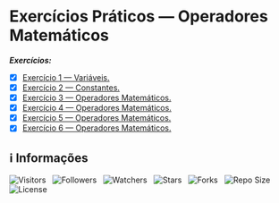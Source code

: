 <!-- Título -->
# Exercícios Práticos — Operadores Matemáticos

***Exercícios:***

* [x] [Exercício 1 — Variáveis.](https://github.com/Devsgeeknerd/exe-1-var-exe-pra-ope-mat-fun)
* [x] [Exercício 2 — Constantes.](https://github.com/Devsgeeknerd/exe-2-con-exe-pra-ope-mat-fun)
* [x] [Exercício 3 — Operadores Matemáticos.](https://github.com/Devsgeeknerd/exe-3-ope-mat-exe-pra-ope-mat-fun)
* [x] [Exercício 4 — Operadores Matemáticos.](https://github.com/Devsgeeknerd/exe-4-ope-mat-exe-pra-ope-mat-fun)
* [x] [Exercício 5 — Operadores Matemáticos.](https://github.com/Devsgeeknerd/exe-5-ope-mat-exe-pra-ope-mat-fun)
* [x] [Exercício 6 — Operadores Matemáticos.](https://github.com/Devsgeeknerd/exe-6-ope-mat-exe-pra-ope-mat-fun)

<!-- Informações -->
## &#8505; Informações

![Visitors](https://api.visitorbadge.io/api/visitors?path=Devsgeeknerd%2Fexe-pra-ope-mat-bas&label=Visitantes&labelColor=%23700070&labelStyle=none&countColor=%23000fff&style=plastic&color=%23ffffff "Total de Visitantes")
&nbsp;
![Followers](https://img.shields.io/github/followers/Devsgeeknerd?style=p&label=Seguidores&labelColor=800080&color=000fff "Total de Seguidores")
&nbsp;
![Watchers](https://img.shields.io/github/watchers/Devsgeeknerd/exe-pra-ope-mat-bas?style=p&label=Observadores&labelColor=800080&color=000fff "Total de Observadores")
&nbsp;
![Stars](https://img.shields.io/github/stars/Devsgeeknerd/exe-pra-ope-mat-bas?style=p&label=Estrelas&labelColor=800080&color=000fff "Total de Estrelas")
&nbsp;
![Forks](https://img.shields.io/github/forks/Devsgeeknerd/exe-pra-ope-mat-bas?style=p&label=Bifurcações&labelColor=800080&color=000fff "Total de Bifurcações")
&nbsp;
![Repo Size](https://img.shields.io/github/repo-size/Devsgeeknerd/exe-pra-ope-mat-bas?style=p&label=Tamanho&labelColor=800080&color=000fff "Tamanho do Repositório")
&nbsp;
![License](https://img.shields.io/github/license/Devsgeeknerd/exe-pra-ope-mat-bas?style=p&label=Licença&labelColor=800080&color=000fff "Licença do Repositório")
